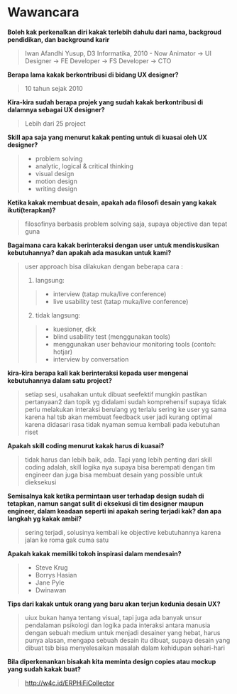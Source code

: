 # Wawancara

**Boleh kak perkenalkan diri kakak terlebih dahulu dari nama, backgroud pendidikan, dan background karir**
> Iwan Afandhi Yusup, D3 Informatika, 2010 - Now Animator -> UI Designer -> FE Developer -> FS Developer -> CTO

**Berapa lama kakak berkontribusi di bidang UX designer?**
> 10 tahun sejak 2010

**Kira-kira sudah berapa projek yang sudah kakak berkontribusi di dalamnya sebagai UX designer?**
> Lebih dari 25 project

**Skill apa saja yang menurut kakak penting untuk di kuasai oleh UX designer?**
> - problem solving
> - analytic, logical & critical thinking
> - visual design
> - motion design
> - writing design

**Ketika kakak membuat desain, apakah ada filosofi desain yang kakak ikuti(terapkan)?**
> filosofinya berbasis problem solving saja, supaya objective dan tepat guna

**Bagaimana cara kakak berinteraksi dengan user untuk mendiskusikan kebutuhannya? dan apakah ada masukan untuk kami?**
> user approach bisa dilakukan dengan beberapa cara :
> 1. langsung:
> > - interview (tatap muka/live conference)
> > - live usability test (tatap muka/live conference)
> 2. tidak langsung:
> > - kuesioner, dkk
> > - blind usability test (menggunakan tools)
> > - menggunakan user behaviour monitoring tools (contoh: hotjar)
> > - interview by conversation

**kira-kira berapa kali kak berinteraksi kepada user mengenai kebutuhannya dalam satu project?**
> setiap sesi, usahakan untuk dibuat seefektif mungkin pastikan pertanyaan2 dan topik yg didalami sudah komprehensif supaya tidak perlu melakukan interaksi berulang yg terlalu sering ke user yg sama karena hal tsb akan membuat feedback user jadi kurang optimal karena didasari rasa tidak nyaman
> semua kembali pada kebutuhan riset

**Apakah skill coding menurut kakak harus di kuasai?**
> tidak harus dan lebih baik, ada. Tapi yang lebih penting dari skill coding adalah, skill logika nya supaya bisa berempati dengan tim engineer dan juga bisa membuat desain yang possible untuk dieksekusi


**Semisalnya kak ketika permintaan user terhadap design sudah di tetapkan, namun sangat sulit di eksekusi di tim designer maupun engineer, dalam keadaan seperti ini apakah sering terjadi kak? dan apa langkah yg kakak ambil?**
> sering terjadi, solusinya kembali ke objective kebutuhannya karena jalan ke roma gak cuma satu

**Apakah kakak memiliki tokoh inspirasi dalam mendesain?**
> - Steve Krug
> - Borrys Hasian
> - Jane Pyle 
> - Dwinawan

**Tips dari kakak untuk orang yang baru akan terjun kedunia desain UX?**
> uiux bukan hanya tentang visual, tapi juga ada banyak unsur pendalaman psikologi dan logika pada interaksi antara manusia dengan sebuah medium untuk menjadi desainer yang hebat, harus punya alasan, mengapa sebuah desain itu dibuat, supaya desain yang dibuat tsb bisa menyelesaikan masalah dalam kehidupan sehari-hari

**Bila diperkenankan bisakah kita meminta design copies atau mockup yang sudah kakak buat?**
> http://w4c.id/ERPHiFiCollector
